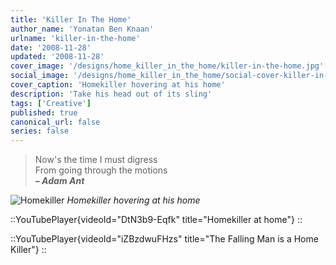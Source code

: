 ```yaml
---
title: 'Killer In The Home'
author_name: 'Yonatan Ben Knaan'
urlname: 'killer-in-the-home'
date: '2008-11-28'
updated: '2008-11-28'
cover_image: '/designs/home_killer_in_the_home/killer-in-the-home.jpg'
social_image: '/designs/home_killer_in_the_home/social-cover-killer-in-the-home.jpg'
cover_caption: 'Homekiller hovering at his home'
description: 'Take his head out of its sling'
tags: ['Creative']
published: true
canonical_url: false
series: false
---
```


> Now's the time I must digress  
> From going through the motions  
> ***– Adam Ant***

![Homekiller](/designs/home_killer_in_the_home/killer-in-the-home.jpg)
*Homekiller hovering at his home*

::YouTubePlayer{videoId="DtN3b9-Eqfk" title="Homekiller at home"}
::

::YouTubePlayer{videoId="iZBzdwuFHzs" title="The Falling Man is a Home Killer"}
::